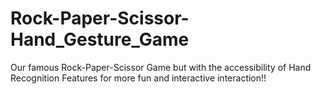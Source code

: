 # Rock-Paper-Scissor-Hand_Gesture_Game
Our famous Rock-Paper-Scissor Game but with the accessibility of Hand Recognition Features for more fun and interactive interaction!!
